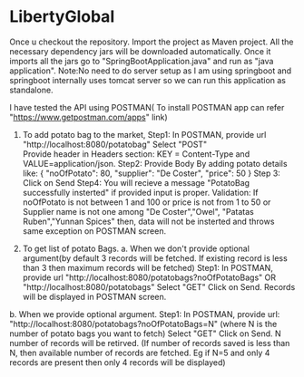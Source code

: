 # LibertyGlobal
Once u checkout the repository. Import the project as Maven project. All the necessary dependency jars will be downloaded automatically.
Once it imports all the jars go to "SpringBootApplication.java" and run as "java application". 
Note:No need to do server setup as I am using springboot and springboot internally uses tomcat server so we can run this application as 
standalone.

I have tested the API using POSTMAN( To install POSTMAN app can refer "https://www.getpostman.com/apps" link)
1. To add potato bag to the market,
Step1: In POSTMAN, provide url "http://localhost:8080/potatobag" 
	   Select "POST" 	
	   Provide header in Headers section: KEY = Content-Type and VALUE=application/json.
Step2: Provide Body By adding potato details like:
		{
			"noOfPotato": 80,
			"supplier": "De Coster",
			"price": 50
		}
Step 3: Click on Send
Step4: You will recieve a message "PotatoBag successfully insterted" if provided input is proper. 
Validation: If noOfPotato is not between 1 and 100 or price is not from 1 to 50 or Supplier name is not one among "De Coster","Owel",
"Patatas Ruben","Yunnan Spices" then, data will not be insterted and throws same exception on POSTMAN screen.

2. To get list of potato Bags.
a. When we don't provide optional argument(by default 3 records will be fetched. If existing record is less than 3 then maximum 
records will be fetched)
Step1: In POSTMAN, 
	provide url "http://localhost:8080/potatobags?noOfPotatoBags"  OR "http://localhost:8080/potatobags"
	Select "GET"
	Click on Send.
	Records will be displayed in POSTMAN screen.
	
b. When we provide optional argument.
Step1: In POSTMAN,
	provide url: "http://localhost:8080/potatobags?noOfPotatoBags=N"  (where N is the number of potato bags you want to fetch)
	Select "GET"
	Click on Send.
	N number of records will be retirved. (If number of records saved is less than N, then available number of records are fetched. 
  Eg if N=5 and only 4 records are present then only 4 records will be displayed)
